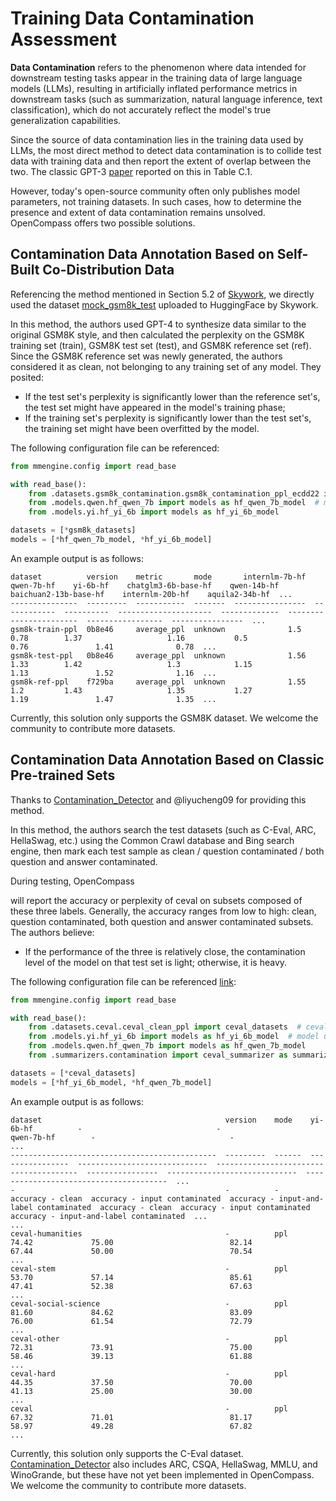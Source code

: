 # Training Data Contamination Assessment

**Data Contamination** refers to the phenomenon where data intended for downstream testing tasks appear in the training data of large language models (LLMs), resulting in artificially inflated performance metrics in downstream tasks (such as summarization, natural language inference, text classification), which do not accurately reflect the model's true generalization capabilities.

Since the source of data contamination lies in the training data used by LLMs, the most direct method to detect data contamination is to collide test data with training data and then report the extent of overlap between the two. The classic GPT-3 [paper](https://arxiv.org/pdf/2005.14165.pdf) reported on this in Table C.1.

However, today's open-source community often only publishes model parameters, not training datasets. In such cases, how to determine the presence and extent of data contamination remains unsolved. OpenCompass offers two possible solutions.

## Contamination Data Annotation Based on Self-Built Co-Distribution Data

Referencing the method mentioned in Section 5.2 of [Skywork](https://arxiv.org/pdf/2310.19341.pdf), we directly used the dataset [mock_gsm8k_test](https://huggingface.co/datasets/Skywork/mock_gsm8k_test) uploaded to HuggingFace by Skywork.

In this method, the authors used GPT-4 to synthesize data similar to the original GSM8K style, and then calculated the perplexity on the GSM8K training set (train), GSM8K test set (test), and GSM8K reference set (ref). Since the GSM8K reference set was newly generated, the authors considered it as clean, not belonging to any training set of any model. They posited:

- If the test set's perplexity is significantly lower than the reference set's, the test set might have appeared in the model's training phase;
- If the training set's perplexity is significantly lower than the test set's, the training set might have been overfitted by the model.

The following configuration file can be referenced:

```python
from mmengine.config import read_base

with read_base():
    from .datasets.gsm8k_contamination.gsm8k_contamination_ppl_ecdd22 import gsm8k_datasets  # includes training, test, and reference sets
    from .models.qwen.hf_qwen_7b import models as hf_qwen_7b_model  # model under review
    from .models.yi.hf_yi_6b import models as hf_yi_6b_model

datasets = [*gsm8k_datasets]
models = [*hf_qwen_7b_model, *hf_yi_6b_model]
```

An example output is as follows:

```text
dataset          version    metric       mode       internlm-7b-hf    qwen-7b-hf    yi-6b-hf    chatglm3-6b-base-hf    qwen-14b-hf    baichuan2-13b-base-hf    internlm-20b-hf    aquila2-34b-hf  ...
---------------  ---------  -----------  -------  ----------------  ------------  ----------  ---------------------  -------------  -----------------------  -----------------  ----------------  ...
gsm8k-train-ppl  0b8e46     average_ppl  unknown              1.5           0.78        1.37                   1.16           0.5                      0.76               1.41              0.78  ...
gsm8k-test-ppl   0b8e46     average_ppl  unknown              1.56          1.33        1.42                   1.3            1.15                     1.13               1.52              1.16  ...
gsm8k-ref-ppl    f729ba     average_ppl  unknown              1.55          1.2         1.43                   1.35           1.27                     1.19               1.47              1.35  ...
```

Currently, this solution only supports the GSM8K dataset. We welcome the community to contribute more datasets.

## Contamination Data Annotation Based on Classic Pre-trained Sets

Thanks to [Contamination_Detector](https://github.com/liyucheng09/Contamination_Detector) and @liyucheng09 for providing this method.

In this method, the authors search the test datasets (such as C-Eval, ARC, HellaSwag, etc.) using the Common Crawl database and Bing search engine, then mark each test sample as clean / question contaminated / both question and answer contaminated.

During testing, OpenCompass

will report the accuracy or perplexity of ceval on subsets composed of these three labels. Generally, the accuracy ranges from low to high: clean, question contaminated, both question and answer contaminated subsets. The authors believe:

- If the performance of the three is relatively close, the contamination level of the model on that test set is light; otherwise, it is heavy.

The following configuration file can be referenced [link](https://github.com/open-compass/opencompass/blob/main/configs/eval_contamination.py):

```python
from mmengine.config import read_base

with read_base():
    from .datasets.ceval.ceval_clean_ppl import ceval_datasets  # ceval dataset with contamination tags
    from .models.yi.hf_yi_6b import models as hf_yi_6b_model  # model under review
    from .models.qwen.hf_qwen_7b import models as hf_qwen_7b_model
    from .summarizers.contamination import ceval_summarizer as summarizer  # output formatting

datasets = [*ceval_datasets]
models = [*hf_yi_6b_model, *hf_qwen_7b_model]
```

An example output is as follows:

```text
dataset                                         version    mode    yi-6b-hf          -                              -                                        qwen-7b-hf        -                              -                                        ...
----------------------------------------------  ---------  ------  ----------------  -----------------------------  ---------------------------------------  ----------------  -----------------------------  ---------------------------------------  ...
-                                               -          -       accuracy - clean  accuracy - input contaminated  accuracy - input-and-label contaminated  accuracy - clean  accuracy - input contaminated  accuracy - input-and-label contaminated  ...
...
ceval-humanities                                -          ppl     74.42             75.00                          82.14                                    67.44             50.00                          70.54                                    ...
ceval-stem                                      -          ppl     53.70             57.14                          85.61                                    47.41             52.38                          67.63                                    ...
ceval-social-science                            -          ppl     81.60             84.62                          83.09                                    76.00             61.54                          72.79                                    ...
ceval-other                                     -          ppl     72.31             73.91                          75.00                                    58.46             39.13                          61.88                                    ...
ceval-hard                                      -          ppl     44.35             37.50                          70.00                                    41.13             25.00                          30.00                                    ...
ceval                                           -          ppl     67.32             71.01                          81.17                                    58.97             49.28                          67.82                                    ...
```

Currently, this solution only supports the C-Eval dataset. [Contamination_Detector](https://github.com/liyucheng09/Contamination_Detector) also includes ARC, CSQA, HellaSwag, MMLU, and WinoGrande, but these have not yet been implemented in OpenCompass. We welcome the community to contribute more datasets.
